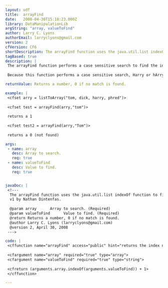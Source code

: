 ```yaml
---
layout: udf
title:  arrayFind
date:   2008-04-30T15:18:23.000Z
library: DataManipulationLib
argString: "array, valueToFind"
author: Larry C. Lyons
authorEmail: larryclyons@gmail.com
version: 2
cfVersion: CF6
shortDescription: The arrayFind function uses the java.util.list indexOf function to find an element in an array.
tagBased: true
description: |
 The arrayFind function performs a case sensitive search to find the index number of a value in a single dimension array using the java.util.List indexOf method. 
 
 Because this function performs a case sensitive search, Harry or hArry etc., would not be found (if the item is harry). Also since java arrays start at 0, I modified the returned value to conform to CFMX array index values.

returnValue: Returns a number, 0 if no match is found.

example: |
 <cfset arry = listToArray("tom, dick, harry, phred")>
 
 <cfset test = arrayFind(arry,"tom")>
 
 returns a 1
 
 <cfset test2 = arrayFind(arry,"Tom")>
 
 returns a 0 (not found)

args:
 - name: array
   desc: Array to search.
   req: true
 - name: valueToFind
   desc: Value to find.
   req: true


javaDoc: |
 <!---
  The arrayFind function uses the java.util.list indexOf function to find an element in an array.
  v1 by Nathan Dintenfas.
  
  @param array      Array to search. (Required)
  @param valueToFind      Value to find. (Required)
  @return Returns a number, 0 if no match is found. 
  @author Larry C. Lyons (larryclyons@gmail.com) 
  @version 2, April 30, 2008 
 --->

code: |
 <cffunction name="arrayFind" access="public" hint="returns the index number of an item if it is in the array" output="false" returntype="numeric">
 
 <cfargument name="array" required="true" type="array">
 <cfargument name="valueToFind" required="true" type="string">
 
 <cfreturn (arguments.array.indexOf(arguments.valueToFind)) + 1>
 </cffunction>

---
```


